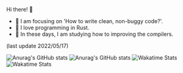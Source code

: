 Hi there! :wave:
- 💭 I am focusing on 'How to write clean, non-buggy code?'.
- :crab: I love programming in Rust.
- 🤸 In these days, I am studying how to improving the compilers.

(last update 2022/05/17)

![Anurag's GitHub stats](https://github-readme-stats.vercel.app/api?username=3-24&theme=default&count_private=true&show_icons=true#gh-white-mode-only)
![Anurag's GitHub stats](https://github-readme-stats.vercel.app/api?username=3-24&theme=react&count_private=true&show_icons=true#gh-dark-mode-only)
![Wakatime Stats](https://github-readme-stats.vercel.app/api/wakatime?username=minus21&theme=default&custom_title=Weekly%20Most%20Used%20Languages#gh-white-mode-only)
![Wakatime Stats](https://github-readme-stats.vercel.app/api/wakatime?username=minus21&theme=react&custom_title=Weekly%20Most%20Used%20Languages#gh-dark-mode-only)
